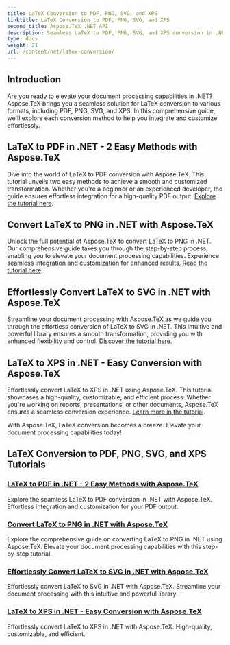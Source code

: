 ```yaml
---
title: LaTeX Conversion to PDF, PNG, SVG, and XPS
linktitle: LaTeX Conversion to PDF, PNG, SVG, and XPS
second_title: Aspose.TeX .NET API
description: Seamless LaTeX to PDF, PNG, SVG, and XPS conversion in .NET with Aspose.TeX. Effortless integration for customized, high-quality PDF output.
type: docs
weight: 21
url: /content/net/latex-conversion/
---
```

## Introduction

Are you ready to elevate your document processing capabilities in .NET? Aspose.TeX brings you a seamless solution for LaTeX conversion to various formats, including PDF, PNG, SVG, and XPS. In this comprehensive guide, we'll explore each conversion method to help you integrate and customize effortlessly.

## LaTeX to PDF in .NET - 2 Easy Methods with Aspose.TeX

Dive into the world of LaTeX to PDF conversion with Aspose.TeX. This tutorial unveils two easy methods to achieve a smooth and customized transformation. Whether you're a beginner or an experienced developer, the guide ensures effortless integration for a high-quality PDF output. [Explore the tutorial here](./to-pdf/).

## Convert LaTeX to PNG in .NET with Aspose.TeX

Unlock the full potential of Aspose.TeX to convert LaTeX to PNG in .NET. Our comprehensive guide takes you through the step-by-step process, enabling you to elevate your document processing capabilities. Experience seamless integration and customization for enhanced results. [Read the tutorial here](./to-png/).

## Effortlessly Convert LaTeX to SVG in .NET with Aspose.TeX

Streamline your document processing with Aspose.TeX as we guide you through the effortless conversion of LaTeX to SVG in .NET. This intuitive and powerful library ensures a smooth transformation, providing you with enhanced flexibility and control. [Discover the tutorial here](./to-svg/).

## LaTeX to XPS in .NET - Easy Conversion with Aspose.TeX

Effortlessly convert LaTeX to XPS in .NET using Aspose.TeX. This tutorial showcases a high-quality, customizable, and efficient process. Whether you're working on reports, presentations, or other documents, Aspose.TeX ensures a seamless conversion experience. [Learn more in the tutorial](./to-xps/).

With Aspose.TeX, LaTeX conversion becomes a breeze. Elevate your document processing capabilities today!
## LaTeX Conversion to PDF, PNG, SVG, and XPS Tutorials
### [LaTeX to PDF in .NET - 2 Easy Methods with Aspose.TeX](./to-pdf/)
Explore the seamless LaTeX to PDF conversion in .NET with Aspose.TeX. Effortless integration and customization for your PDF output.
### [Convert LaTeX to PNG in .NET with Aspose.TeX](./to-png/)
Explore the comprehensive guide on converting LaTeX to PNG in .NET using Aspose.TeX. Elevate your document processing capabilities with this step-by-step tutorial.
### [Effortlessly Convert LaTeX to SVG in .NET with Aspose.TeX](./to-svg/)
Effortlessly convert LaTeX to SVG in .NET with Aspose.TeX. Streamline your document processing with this intuitive and powerful library.
### [LaTeX to XPS in .NET - Easy Conversion with Aspose.TeX](./to-xps/)
Effortlessly convert LaTeX to XPS in .NET with Aspose.TeX. High-quality, customizable, and efficient.